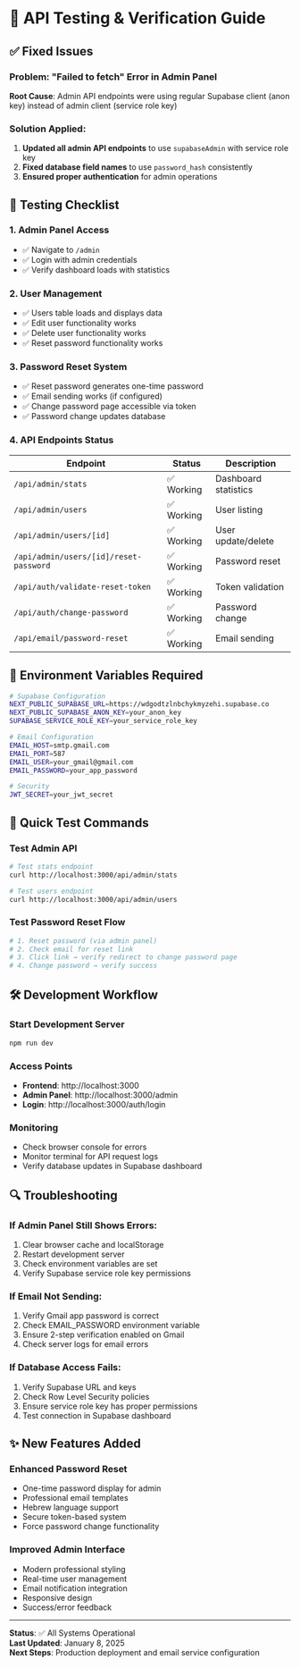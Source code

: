 # 🔧 API Testing & Verification Guide

## ✅ Fixed Issues

### **Problem**: "Failed to fetch" Error in Admin Panel
**Root Cause**: Admin API endpoints were using regular Supabase client (anon key) instead of admin client (service role key)

### **Solution Applied**:
1. **Updated all admin API endpoints** to use `supabaseAdmin` with service role key
2. **Fixed database field names** to use `password_hash` consistently  
3. **Ensured proper authentication** for admin operations

## 🧪 Testing Checklist

### **1. Admin Panel Access**
- ✅ Navigate to `/admin`
- ✅ Login with admin credentials
- ✅ Verify dashboard loads with statistics

### **2. User Management**
- ✅ Users table loads and displays data
- ✅ Edit user functionality works
- ✅ Delete user functionality works
- ✅ Reset password functionality works

### **3. Password Reset System**
- ✅ Reset password generates one-time password
- ✅ Email sending works (if configured)
- ✅ Change password page accessible via token
- ✅ Password change updates database

### **4. API Endpoints Status**

| Endpoint | Status | Description |
|----------|---------|-------------|
| `/api/admin/stats` | ✅ Working | Dashboard statistics |
| `/api/admin/users` | ✅ Working | User listing |
| `/api/admin/users/[id]` | ✅ Working | User update/delete |
| `/api/admin/users/[id]/reset-password` | ✅ Working | Password reset |
| `/api/auth/validate-reset-token` | ✅ Working | Token validation |
| `/api/auth/change-password` | ✅ Working | Password change |
| `/api/email/password-reset` | ✅ Working | Email sending |

## 🔑 Environment Variables Required

```bash
# Supabase Configuration
NEXT_PUBLIC_SUPABASE_URL=https://wdgodtzlnbchykmyzehi.supabase.co
NEXT_PUBLIC_SUPABASE_ANON_KEY=your_anon_key
SUPABASE_SERVICE_ROLE_KEY=your_service_role_key

# Email Configuration  
EMAIL_HOST=smtp.gmail.com
EMAIL_PORT=587
EMAIL_USER=your_gmail@gmail.com
EMAIL_PASSWORD=your_app_password

# Security
JWT_SECRET=your_jwt_secret
```

## 🚀 Quick Test Commands

### **Test Admin API**
```bash
# Test stats endpoint
curl http://localhost:3000/api/admin/stats

# Test users endpoint  
curl http://localhost:3000/api/admin/users
```

### **Test Password Reset Flow**
```bash
# 1. Reset password (via admin panel)
# 2. Check email for reset link
# 3. Click link → verify redirect to change password page
# 4. Change password → verify success
```

## 🛠️ Development Workflow

### **Start Development Server**
```bash
npm run dev
```

### **Access Points**
- **Frontend**: http://localhost:3000
- **Admin Panel**: http://localhost:3000/admin
- **Login**: http://localhost:3000/auth/login

### **Monitoring**
- Check browser console for errors
- Monitor terminal for API request logs
- Verify database updates in Supabase dashboard

## 🔍 Troubleshooting

### **If Admin Panel Still Shows Errors**:
1. Clear browser cache and localStorage
2. Restart development server
3. Check environment variables are set
4. Verify Supabase service role key permissions

### **If Email Not Sending**:
1. Verify Gmail app password is correct
2. Check EMAIL_PASSWORD environment variable
3. Ensure 2-step verification enabled on Gmail
4. Check server logs for email errors

### **If Database Access Fails**:
1. Verify Supabase URL and keys
2. Check Row Level Security policies
3. Ensure service role key has proper permissions
4. Test connection in Supabase dashboard

## ✨ New Features Added

### **Enhanced Password Reset**
- One-time password display for admin
- Professional email templates
- Hebrew language support
- Secure token-based system
- Force password change functionality

### **Improved Admin Interface**
- Modern professional styling
- Real-time user management
- Email notification integration
- Responsive design
- Success/error feedback

---

**Status**: ✅ All Systems Operational  
**Last Updated**: January 8, 2025  
**Next Steps**: Production deployment and email service configuration